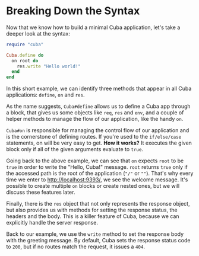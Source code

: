 Breaking Down the Syntax
========================

Now that we know how to build a minimal Cuba application, let's take a deeper
look at the syntax:

```ruby
require "cuba"

Cuba.define do
  on root do
    res.write "Hello world!"
  end
end
```

In this short example, we can identify three methods that appear in
all Cuba applications: `define`, `on` and `res`.

As the name suggests, `Cuba#define` allows us to define a Cuba app
through a block, that gives us some objects like `req`, `res` and
`env`, and a couple of helper methods to manage the flow of our
application, like the handy `on`.

`Cuba#on` is responsible for managing the control flow of our
application and is the cornerstone of defining routes. If you're
used to the `if/else/case` statements, on will be very easy to get.
**How it works?** It executes the given block only if all of the given
arguments evaluate to `true`.

Going back to the above example, we can see that `on` expects `root` to
be `true` in order to write the "Hello, Cuba!" message. `root` returns
`true` only if the accessed path is the root of the application (`"/"` or
`""`). That's why every time we enter to <http://localhost:9393/>, we see
the welcome message. It's possible to create multiple `on` blocks or create
nested ones, but we will discuss these features later.

Finally, there is the `res` object that not only represents the response
object, but also provides us with methods for setting the response status,
the headers and the body. This is a killer feature of Cuba, because we can
explicitly handle the server response.

Back to our example, we use the `write` method to set the response body
with the greeting message. By default, Cuba sets the response status code
to `200`, but if no routes match the request, it issues a `404`.
